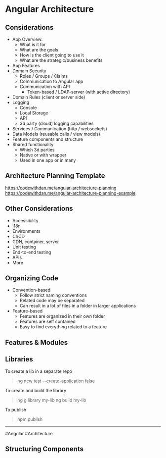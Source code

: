 # Angular Architecture

## Considerations

-   App Overview:
	-   What is it for 
	-   What are the goals
	-   How is the client going to use it
	-   What are the strategic/business benefits
-   App Features
-   Domain Security
	-   Roles / Groups / Claims
	-   Communication to Angular app
	-   Communication with API
		-   Token-based / LDAP-server (with active directory)
-   Domain Rules (client or server side)
-   Logging
	-   Console
	-   Local Storage
	-   API
	-   3d party (cloud) logging capabilities
-   Services / Communication (http / websockets)
-   Data Models (reusable calls / view models)
-   Feature components and structure
-   Shared functionality
	-   Which 3d parties
	-   Native or with wrapper
	-   Used in one app or in many

## Architecture Planning Template

https://codewithdan.me/angular-architecture-planning
https://codewithdan.me/angular-architecture-planning-example

## Other Considerations
-   Accessibility
-   i18n
-   Environments
-   CI/CD
-   CDN, container, server
-   Unit testing
-   End-to-end testing
-   APIs
-   More

## Organizing Code

-   Convention-based
	-   Follow strict naming conventions
	-   Related code may be separated
	-   Can result in a lot of files in a folder in larger applications
-   Feature-based
	-   Features are organized in their own folder
	-   Features are self contained
	-   Easy to find everything related to a feature

## Features & Modules

## Libraries

To create a lib in a separate repo
> ng new test --create-application false

To create and build the library
> ng g library my-lib
> ng build my-lib
 
 To publish
> npm publish


---
#Angular #Architecture
## Structuring Components
